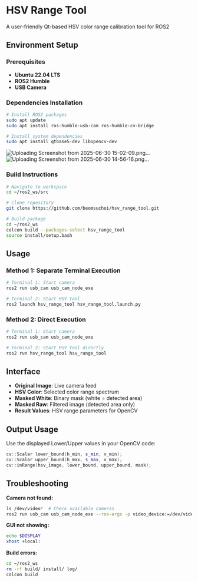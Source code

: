 # HSV Range Tool

A user-friendly Qt-based HSV color range calibration tool for ROS2

## Environment Setup

### Prerequisites
- **Ubuntu 22.04 LTS**
- **ROS2 Humble**
- **USB Camera**

### Dependencies Installation
```bash
# Install ROS2 packages
sudo apt update
sudo apt install ros-humble-usb-cam ros-humble-cv-bridge

# Install system dependencies
sudo apt install qtbase5-dev libopencv-dev
```

![Uploading Screenshot from 2025-06-30 15-02-09.png…]()
![Uploading Screenshot from 2025-06-30 14-56-16.png…]()


### Build Instructions
```bash
# Navigate to workspace
cd ~/ros2_ws/src

# Clone repository
git clone https://github.com/beomsuchoi/hsv_range_tool.git

# Build package
cd ~/ros2_ws
colcon build --packages-select hsv_range_tool
source install/setup.bash
```

## Usage

### Method 1: Separate Terminal Execution
```bash
# Terminal 1: Start camera
ros2 run usb_cam usb_cam_node_exe

# Terminal 2: Start HSV tool
ros2 launch hsv_range_tool hsv_range_tool.launch.py
```

### Method 2: Direct Execution
```bash
# Terminal 1: Start camera
ros2 run usb_cam usb_cam_node_exe

# Terminal 2: Start HSV tool directly
ros2 run hsv_range_tool hsv_range_tool
```

## Interface

- **Original Image**: Live camera feed
- **HSV Color**: Selected color range spectrum  
- **Masked White**: Binary mask (white = detected area)
- **Masked Raw**: Filtered image (detected area only)
- **Result Values**: HSV range parameters for OpenCV

## Output Usage

Use the displayed Lower/Upper values in your OpenCV code:
```cpp
cv::Scalar lower_bound(h_min, s_min, v_min);
cv::Scalar upper_bound(h_max, s_max, v_max);
cv::inRange(hsv_image, lower_bound, upper_bound, mask);
```

## Troubleshooting

**Camera not found:**
```bash
ls /dev/video*  # Check available cameras
ros2 run usb_cam usb_cam_node_exe --ros-args -p video_device:=/dev/video1
```

**GUI not showing:**
```bash
echo $DISPLAY
xhost +local:
```

**Build errors:**
```bash
cd ~/ros2_ws
rm -rf build/ install/ log/
colcon build
```
